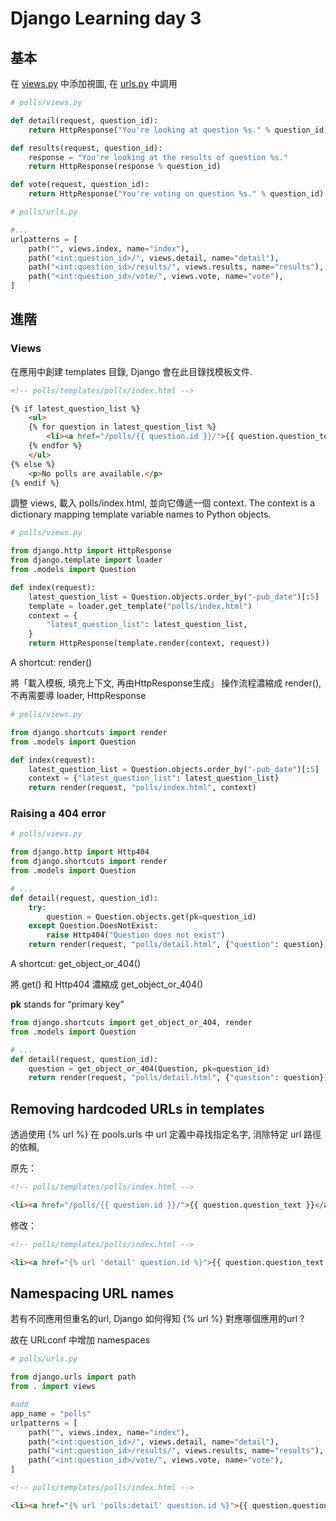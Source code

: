 # Django Learning day 3

## 基本

在 [views.py](http://views.py) 中添加視圖, 在 [urls.py](http://urls.py) 中調用

```python
# polls/views.py

def detail(request, question_id):
    return HttpResponse("You're looking at question %s." % question_id)

def results(request, question_id):
    response = "You're looking at the results of question %s."
    return HttpResponse(response % question_id)

def vote(request, question_id):
    return HttpResponse("You're voting on question %s." % question_id)
```

```python
# polls/urls.py

#...
urlpatterns = [
    path("", views.index, name="index"),
    path("<int:question_id>/", views.detail, name="detail"),
    path("<int:question_id>/results/", views.results, name="results"),
    path("<int:question_id>/vote/", views.vote, name="vote"),
]
```

## 進階

### Views

在應用中創建 templates 目錄, Django 會在此目錄找模板文件.

```html
<!-- polls/templates/polls/index.html -->

{% if latest_question_list %}
    <ul>
    {% for question in latest_question_list %}
        <li><a href="/polls/{{ question.id }}/">{{ question.question_text }}</a></li>
    {% endfor %}
    </ul>
{% else %}
    <p>No polls are available.</p>
{% endif %}
```

調整 views, 載入 polls/index.html, 並向它傳遞一個 context. The context is a dictionary mapping template variable names to Python objects.

```python
# polls/views.py

from django.http import HttpResponse
from django.template import loader
from .models import Question

def index(request):
    latest_question_list = Question.objects.order_by("-pub_date")[:5]
    template = loader.get_template("polls/index.html")
    context = {
        "latest_question_list": latest_question_list,
    }
    return HttpResponse(template.render(context, request))
```

A shortcut: render()

將「載入模板, 填充上下文, 再由HttpResponse生成」 操作流程濃縮成 render(), 不再需要導 loader, HttpResponse

```python
# polls/views.py

from django.shortcuts import render
from .models import Question

def index(request):
    latest_question_list = Question.objects.order_by("-pub_date")[:5]
    context = {"latest_question_list": latest_question_list}
    return render(request, "polls/index.html", context)
```

### Raising a 404 error

```python
# polls/views.py

from django.http import Http404
from django.shortcuts import render
from .models import Question

# ...
def detail(request, question_id):
    try:
        question = Question.objects.get(pk=question_id)
    except Question.DoesNotExist:
        raise Http404("Question does not exist")
    return render(request, "polls/detail.html", {"question": question})
```

A shortcut: get_object_or_404()

將.get() 和 Http404 濃縮成 get_object_or_404()

**pk** stands for “primary key”

```python
from django.shortcuts import get_object_or_404, render
from .models import Question

# ...
def detail(request, question_id):
    question = get_object_or_404(Question, pk=question_id)
    return render(request, "polls/detail.html", {"question": question})
```

## Removing hardcoded URLs in templates

透過使用 {% url %}  在 pools.urls 中 url 定義中尋找指定名字, 消除特定 url 路徑的依賴,

原先：

```html
<!-- polls/templates/polls/index.html -->

<li><a href="/polls/{{ question.id }}/">{{ question.question_text }}</a></li>
```

修改：

```html
<!-- polls/templates/polls/index.html -->

<li><a href="{% url 'detail' question.id %}">{{ question.question_text }}</a></li>
```

## Namespacing URL names

若有不同應用但重名的url, Django 如何得知 {% url %} 對應哪個應用的url ?

故在 URLconf 中增加 namespaces

```python
# polls/urls.py

from django.urls import path
from . import views

#add
app_name = "polls"
urlpatterns = [
    path("", views.index, name="index"),
    path("<int:question_id>/", views.detail, name="detail"),
    path("<int:question_id>/results/", views.results, name="results"),
    path("<int:question_id>/vote/", views.vote, name="vote"),
]
```

```html
<!-- polls/templates/polls/index.html -->

<li><a href="{% url 'polls:detail' question.id %}">{{ question.question_text }}</a></li>
```

